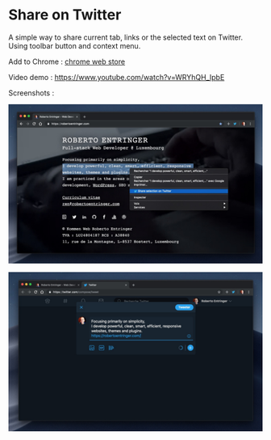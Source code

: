 # Share on Twitter

A simple way to share current tab, links or the selected text on Twitter.  Using toolbar button and context menu.

Add to Chrome : 
[chrome web store](https://chrome.google.com/webstore/detail/share-on-twitter/ndhigigiemdlgngacocmigbjenblipdo)

Video demo :
https://www.youtube.com/watch?v=WRYhQH_IpbE

Screenshots : 

[![screenshot.jpg](screenshot.jpg?raw=true)](https://chrome.google.com/webstore/detail/share-on-twitter/ndhigigiemdlgngacocmigbjenblipdo)

[![screenshot2.jpg](screenshot2.jpg?raw=true)](https://chrome.google.com/webstore/detail/share-on-twitter/ndhigigiemdlgngacocmigbjenblipdo)
